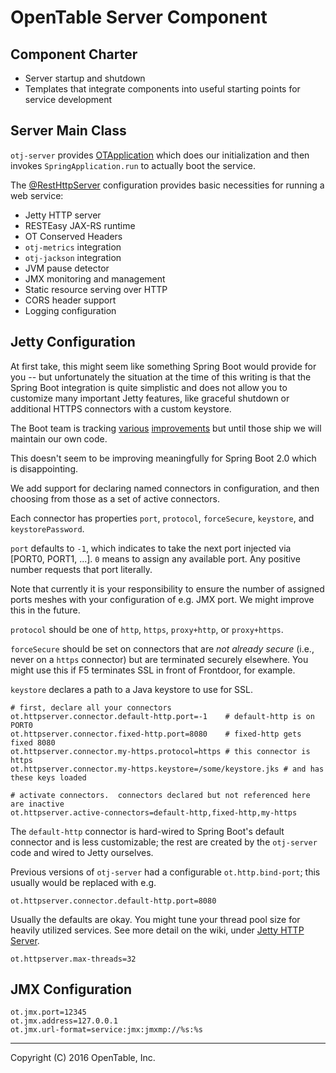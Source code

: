 OpenTable Server Component
==========================

Component Charter
-----------------

* Server startup and shutdown
* Templates that integrate components into useful starting points for service development

Server Main Class
-----------------

`otj-server` provides [OTApplication](https://github.com/opentable/otj-server/blob/master/server/src/main/java/com/opentable/server/OTApplication.java)
which does our initialization and then invokes `SpringApplication.run` to actually boot the service.

The [@RestHttpServer](https://github.com/opentable/otj-server/blob/master/server/src/main/java/com/opentable/server/RestHttpServer.java)
configuration provides basic necessities for running a web service:

* Jetty HTTP server
* RESTEasy JAX-RS runtime
* OT Conserved Headers
* `otj-metrics` integration
* `otj-jackson` integration
* JVM pause detector
* JMX monitoring and management
* Static resource serving over HTTP
* CORS header support
* Logging configuration

Jetty Configuration
-------------------

At first take, this might seem like something Spring Boot would provide for you -- but unfortunately the
situation at the time of this writing is that the Spring Boot integration is quite simplistic and does not allow
you to customize many important Jetty features, like graceful shutdown or additional HTTPS connectors with a custom keystore.

The Boot team is tracking
[various](https://github.com/spring-projects/spring-boot/issues/4657)
[improvements](https://github.com/spring-projects/spring-boot/issues/5314)
but until those ship we will maintain our own code.

This doesn't seem to be improving meaningfully for Spring Boot 2.0 which is disappointing.

We add support for declaring named connectors in configuration, and then
choosing from those as a set of active connectors.

Each connector has properties `port`, `protocol`, `forceSecure`, `keystore`, and `keystorePassword`.

`port` defaults to `-1`, which indicates to take the next port injected via
[PORT0, PORT1, ...].  `0` means to assign any available port.  Any positive
number requests that port literally.

Note that currently it is your responsibility to ensure the number of assigned
ports meshes with your configuration of e.g. JMX port.  We might improve this in the future.

`protocol` should be one of `http`, `https`, `proxy+http`, or `proxy+https`.

`forceSecure` should be set on connectors that are *not already secure* (i.e., never on a `https` connector)
but are terminated securely elsewhere.  You might use this if F5 terminates SSL in front of Frontdoor, for example.

`keystore` declares a path to a Java keystore to use for SSL.

```
# first, declare all your connectors
ot.httpserver.connector.default-http.port=-1    # default-http is on PORT0
ot.httpserver.connector.fixed-http.port=8080    # fixed-http gets fixed 8080
ot.httpserver.connector.my-https.protocol=https # this connector is https
ot.httpserver.connector.my-https.keystore=/some/keystore.jks # and has these keys loaded

# activate connectors.  connectors declared but not referenced here are inactive
ot.httpserver.active-connectors=default-http,fixed-http,my-https
```

The `default-http` connector is hard-wired to Spring Boot's default connector and is less customizable;
the rest are created by the `otj-server` code and wired to Jetty ourselves.

Previous versions of `otj-server` had a configurable `ot.http.bind-port`; this usually would be replaced with e.g.
```
ot.httpserver.connector.default-http.port=8080
```

Usually the defaults are okay.  You might tune your thread pool size for heavily utilized services.  See more detail on the wiki, under [Jetty HTTP Server](https://wiki.otcorp.opentable.com/display/CP/Jetty+HTTP+Server#JettyHTTPServer-ThreadPoolUsage).

```
ot.httpserver.max-threads=32
```

JMX Configuration
-----------------

```
ot.jmx.port=12345
ot.jmx.address=127.0.0.1
ot.jmx.url-format=service:jmx:jmxmp://%s:%s
```

----
Copyright (C) 2016 OpenTable, Inc.

